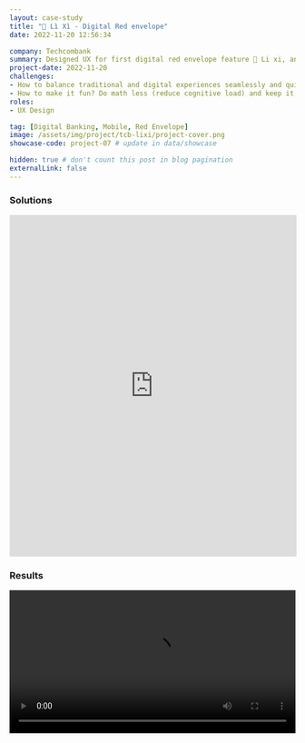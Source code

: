 ```yaml
---
layout: case-study
title: "🧧 Lì Xì - Digital Red envelope"
date: 2022-11-20 12:56:34

company: Techcombank
summary: Designed UX for first digital red envelope feature 🧧 Li xi, an innovative solution for customers with traditional and digital experiences seamlessly.
project-date: 2022-11-20
challenges:
- How to balance traditional and digital experiences seamlessly and quickly, change to new behavior is challenging for massive customers?
- How to make it fun? Do math less (reduce cognitive load) and keep it simple as they prepare traditional lucky money.
roles:
- UX Design

tag: [Digital Banking, Mobile, Red Envelope]
image: /assets/img/project/tcb-lixi/project-cover.png
showcase-code: project-07 # update in data/showcase

hidden: true # don't count this post in blog pagination
externalLink: false
---
```


### Solutions

<iframe style="border: 1px solid rgba(0, 0, 0, 0.1);" width="100%" height="600" src="https://www.figma.com/embed?embed_host=share&url=https%3A%2F%2Fwww.figma.com%2Fproto%2FxJPOUIil9B3cidxccrGpPs%2FTCB-Bill-payment%3Ftype%3Ddesign%26node-id%3D1-4%26t%3Dg5w4u5Jgah3RPLCE-1%26scaling%3Dcontain%26page-id%3D0%253A1%26starting-point-node-id%3D1%253A4%26mode%3Ddesign" allowfullscreen></iframe>

### Results

<video src="/assets/img/project/tcb-lixi/lixi-preview.mp4" width="100%" style ="margin: auto; background-color: white" controls autoplay loop></video>